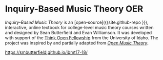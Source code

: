 # Inquiry-Based Music Theory OER

*Inquiry-Based Music Theory* is an [open-source]({{site.github-repo }}), interactive, online textbook for college-level music theory courses written and designed by Sean Butterfield and Evan Williamson.
It was developed with support of the [Think Open Fellowship](https://open.lib.uidaho.edu/) from the University of Idaho. 
The project was inspired by and partially adapted from [*Open Music Theory*](http://openmusictheory.com/).

<https://smbutterfield.github.io/ibmt17-18/>
